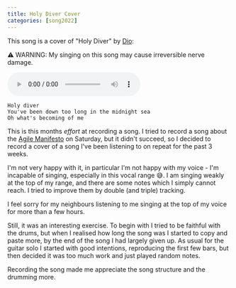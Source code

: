 ```yaml
--- 
title: Holy Diver Cover
categories: [song2022]
---
```


This song is a cover of "Holy Diver" by [Dio](https://en.wikipedia.org/wiki/Holy_Diver):

⚠ WARNING: My singing on this song may cause irreversible nerve damage.

<audio controls src="/audio/holydiver.mp3">If you can read this, then your
browser doesn't playback audio, <a href="/audio/fansong.mp3">Download</a></audio>

```
Holy diver
You've been down too long in the midnight sea
Oh what's becoming of me
```

This is this months _effort_ at recording a song. I tried to record a song
about the [Agile Manifesto](https://agilemanifesto.org/) on Saturday, but it
didn't succeed, so I decided to record a cover of a song I've been listening
to on repeat for the past 3 weeks.

I'm not very happy with it, in particular I'm not happy with my voice - I'm
incapable of singing, especially in this vocal range 😅. I am singing
weakly at the top of my range, and there are some notes which I simply cannot
reach. I tried to improve them by double (and triple) tracking.

I feel sorry for my neighbours listening to me singing at the top of my voice
for more than a few hours.

Still, it was an interesting exercise. To begin with I tried to be faithful
with the drums, but when I realised how long the song was I started to copy
and paste more, by the end of the song I had largely given up. As usual for
the guitar solo I started with good intentions, reproducing the first few
bars, but then decided it was too much work and just played random notes.

Recording the song made me appreciate the song structure and the drumming
more.
